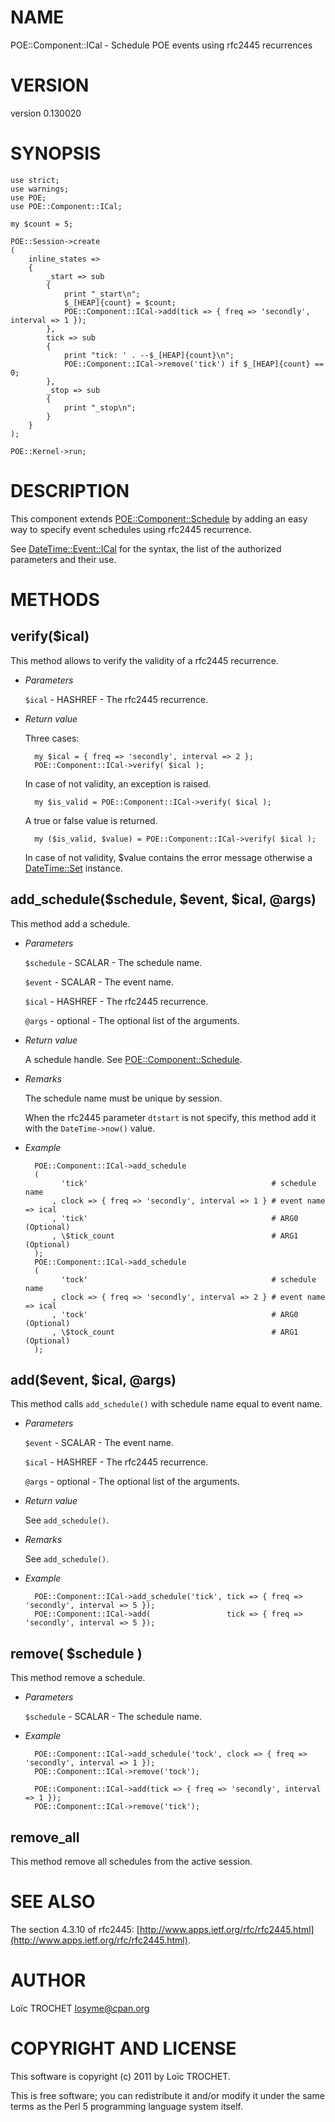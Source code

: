 # NAME

POE::Component::ICal - Schedule POE events using rfc2445 recurrences

# VERSION

version 0.130020

# SYNOPSIS

    use strict;
    use warnings;
    use POE;
    use POE::Component::ICal;

    my $count = 5;

    POE::Session->create
    (
        inline_states =>
        {
            _start => sub
            {
                print "_start\n";
                $_[HEAP]{count} = $count;
                POE::Component::ICal->add(tick => { freq => 'secondly', interval => 1 });
            },
            tick => sub
            {
                print "tick: ' . --$_[HEAP]{count}\n";
                POE::Component::ICal->remove('tick') if $_[HEAP]{count} == 0;
            },
            _stop => sub
            {
                print "_stop\n";
            }
        }
    );

    POE::Kernel->run;

# DESCRIPTION

This component extends [POE::Component::Schedule](http://search.cpan.org/perldoc?POE::Component::Schedule) by adding an easy way to specify event schedules
using rfc2445 recurrence.

See [DateTime::Event::ICal](http://search.cpan.org/perldoc?DateTime::Event::ICal) for the syntax, the list of the authorized parameters and their use.

# METHODS

## verify($ical)

This method allows to verify the validity of a rfc2445 recurrence.

- _Parameters_

    `$ical` - HASHREF - The rfc2445 recurrence.

- _Return value_

    Three cases:

        my $ical = { freq => 'secondly', interval => 2 };
        POE::Component::ICal->verify( $ical );

    In case of not validity, an exception is raised.

        my $is_valid = POE::Component::ICal->verify( $ical );

    A true or false value is returned.

        my ($is_valid, $value) = POE::Component::ICal->verify( $ical );

    In case of not validity, $value contains the error message otherwise a [DateTime::Set](http://search.cpan.org/perldoc?DateTime::Set) instance.

## add\_schedule($schedule, $event, $ical, @args)

This method add a schedule.

- _Parameters_

    `$schedule` - SCALAR - The schedule name.

    `$event` - SCALAR - The event name.

    `$ical` - HASHREF - The rfc2445 recurrence.

    `@args` - optional - The optional list of the arguments.

- _Return value_

    A schedule handle. See [POE::Component::Schedule](http://search.cpan.org/perldoc?POE::Component::Schedule).

- _Remarks_

    The schedule name must be unique by session.

    When the rfc2445 parameter `dtstart` is not specify, this method add it with the `DateTime->now()` value.

- _Example_

        POE::Component::ICal->add_schedule
        (
              'tick'                                         # schedule name
            , clock => { freq => 'secondly', interval => 1 } # event name => ical
            , 'tick'                                         # ARG0 (Optional)
            , \$tick_count                                   # ARG1 (Optional)
        );
        POE::Component::ICal->add_schedule
        (
              'tock'                                         # schedule name
            , clock => { freq => 'secondly', interval => 2 } # event name => ical
            , 'tock'                                         # ARG0 (Optional)
            , \$tock_count                                   # ARG1 (Optional)
        );

## add($event, $ical, @args)

This method calls `add_schedule()` with schedule name equal to event name.

- _Parameters_

    `$event` - SCALAR - The event name.

    `$ical` - HASHREF - The rfc2445 recurrence.

    `@args` - optional - The optional list of the arguments.

- _Return value_

    See `add_schedule()`.

- _Remarks_

    See `add_schedule()`.

- _Example_

        POE::Component::ICal->add_schedule('tick', tick => { freq => 'secondly', interval => 5 });
        POE::Component::ICal->add(                 tick => { freq => 'secondly', interval => 5 });

## remove( $schedule )

This method remove a schedule.

- _Parameters_

    `$schedule` - SCALAR - The schedule name.

- _Example_

        POE::Component::ICal->add_schedule('tock', clock => { freq => 'secondly', interval => 1 });
        POE::Component::ICal->remove('tock');

        POE::Component::ICal->add(tick => { freq => 'secondly', interval => 1 });
        POE::Component::ICal->remove('tick');

## remove\_all

This method remove all schedules from the active session.

# SEE ALSO

The section 4.3.10 of rfc2445: [http://www.apps.ietf.org/rfc/rfc2445.html](http://www.apps.ietf.org/rfc/rfc2445.html).

# AUTHOR

Loïc TROCHET <losyme@cpan.org>

# COPYRIGHT AND LICENSE

This software is copyright (c) 2011 by Loïc TROCHET.

This is free software; you can redistribute it and/or modify it under
the same terms as the Perl 5 programming language system itself.
